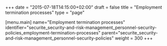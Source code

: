 +++
date = "2015-07-18T14:15:00+02:00"
draft = false
title = "Employment termination processes"
type = "page"

[menu.main]
name="Employment termination processes"
identifier="securite_security-and-risk-management_personnel-security-policies_employment-termination-processes"
parent="securite_security-and-risk-management_personnel-security-policies"
weight = 300
+++